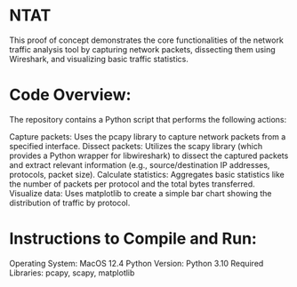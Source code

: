 # NTAT
This proof of concept demonstrates the core functionalities of the network traffic analysis tool by capturing network packets, dissecting them using Wireshark, and visualizing basic traffic statistics.
# Code Overview:

The repository contains a Python script that performs the following actions:

Capture packets: Uses the pcapy library to capture network packets from a specified interface.
Dissect packets: Utilizes the scapy library (which provides a Python wrapper for libwireshark) to dissect the captured packets and extract relevant information (e.g., source/destination IP addresses, protocols, packet size).
Calculate statistics: Aggregates basic statistics like the number of packets per protocol and the total bytes transferred.
Visualize data: Uses matplotlib to create a simple bar chart showing the distribution of traffic by protocol.

# Instructions to Compile and Run:

Operating System: MacOS 12.4
Python Version: Python 3.10
Required Libraries: pcapy, scapy, matplotlib